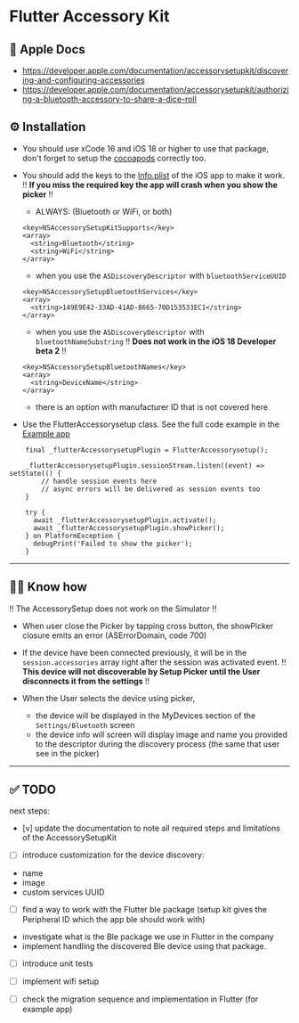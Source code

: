 # Flutter Accessory Kit

## 📗 Apple Docs

- <https://developer.apple.com/documentation/accessorysetupkit/discovering-and-configuring-accessories>
- <https://developer.apple.com/documentation/accessorysetupkit/authorizing-a-bluetooth-accessory-to-share-a-dice-roll>

## ⚙️ Installation

* You should use xCode 16 and iOS 18 or higher to use that package, don't forget to setup the [cocoapods](./example/ios/Podfile) correctly too.

* You should add the keys to the [Info.plist](./example/ios/Runner/Info.plist) of the iOS app to make it work. ‼ **If you miss the required key the app will crash when you show the picker** ‼ 
  * ALWAYS: (Bluetooth or WiFi, or both)
  ```
  <key>NSAccessorySetupKitSupports</key>
  <array>
    <string>Bluetooth</string>
    <string>WiFi</string>
  </array>
  ```
  * when you use the ``ASDiscoveryDescriptor`` with ``bluetoothServiceUUID``
  ```
  <key>NSAccessorySetupBluetoothServices</key>
  <array>
    <string>149E9E42-33AD-41AD-8665-70D153533EC1</string>
  </array>
  ```
  * when you use the ``ASDiscoveryDescriptor`` with ``bluetoothNameSubstring``
  ‼ **Does not work in the iOS 18 Developer beta 2** ‼ 
  ```
  <key>NSAccessorySetupBluetoothNames</key>
  <array>
    <string>DeviceName</string>
  </array>
  ```
  * there is an option with manufacturer ID that is not covered here



* Use the FlutterAccessorysetup class. See the full code example in the [Example app](./example/lib/main.dart) 

```
    final _flutterAccessorysetupPlugin = FlutterAccessorysetup();

    _flutterAccessorysetupPlugin.sessionStream.listen((event) => setState(() {
        // handle session events here
        // async errors will be delivered as session events too
    }

    try {
      await _flutterAccessorysetupPlugin.activate();
      await _flutterAccessorysetupPlugin.showPicker();
    } on PlatformException {
      debugPrint('Failed to show the picker');
    }
```

----
## 🧑‍🦯 Know how

‼ The AccessorySetup does not work on the Simulator ‼ 

* When user close the Picker by tapping cross button, the showPicker closure emits an error (ASErrorDomain, code 700)

* If the device have been connected previously, it will be in the ``session.accessories`` array right after the session was activated event. 
‼ **This device will not discoverable by Setup Picker until the User disconnects it from the settings** ‼

* When the User selects the device using picker, 
  *  the device will be displayed in the MyDevices section of the `Settings/Bluetooth` screen
  * the device info will screen will display image and name you provided to the descriptor during the discovery process (the same that user see in the picker)

----

## ✅ TODO

next steps:

- [v] update the documentation to note all required steps and limitations of the AccessorySetupKit

- [ ] introduce customization for the device discovery:
* name
* image
* custom services UUID

- [ ] find a way to work with the Flutter ble package (setup kit gives the Peripheral ID which the app ble should work with)
* investigate what is the Ble package we use in Flutter in the company
* implement handling the discovered Ble device using that package.

- [ ] introduce unit tests

- [ ] implement wifi setup

- [ ] check the migration sequence and implementation in Flutter (for example app)